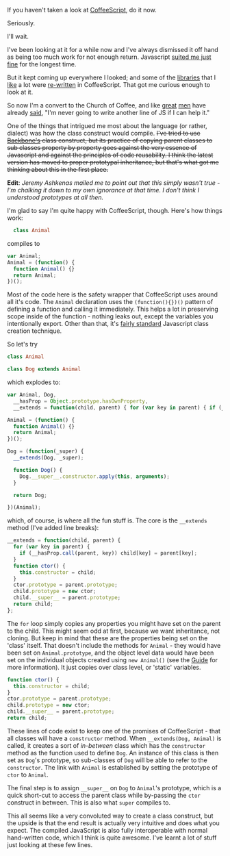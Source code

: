 If you haven't taken a look at [CoffeeScript](http://coffeescript.org/), do it now. 

Seriously. 

I'll wait. 

I've been looking at it for a while now and I've always dismissed it off hand as being too much work for not enough return. Javascript [suited me just fine][guide] for the longest time. 

But it kept coming up everywhere I looked; and some of the [libraries](http://documentcloud.github.com/underscore/docs/underscore.html) that I [like](http://spinejs.com/) a lot were [re-written](http://jashkenas.github.com/coffee-script/documentation/docs/underscore.html) in CoffeeScript. That got me curious enough to look at it. 

So now I'm a convert to the Church of Coffee, and like [great](http://brendaneich.com/2011/01/harmony-of-my-dreams/) [men](http://alexmaccaw.com/) have already [said](https://github.com/maccman/spine/issues/91#issuecomment-1783011), "I'm never going to write another line of JS if I can help it."

One of the things that intrigued me most about the language (or rather, dialect) was how the class construct would compile. <del>I've tried to use [Backbone's](http://documentcloud.github.com/backbone/) class construct, but its practice of copying parent classes to sub classes property by property goes against the very essence of Javascript and against the principles of code reusability. I think the latest version has moved to proper prototypal inheritance, but that's what got me thinking about this in the first place.</del>

**Edit**: *Jeremy Ashkenas mailed me to point out that this simply wasn't true - I'm chalking it down to my own ignorance at that time. I don't think I understood prototypes at all then.*

I'm glad to say I'm quite happy with CoffeeScript, though. Here's how things work:

```coffeescript
  class Animal
```

compiles to 

```javascript
var Animal;
Animal = (function() {    
  function Animal() {}
  return Animal;
})();
```

Most of the code here is the safety wrapper that CoffeeScript uses around all it's code. The `Animal` declaration uses the `(function(){})()` pattern of defining a function and calling it immediately. This helps a lot in preserving scope inside of the function -  nothing leaks out, except the variables you intentionally export. Other than that, it's [fairly standard][guide] Javascript class creation technique. 

So let's try

```coffeescript
class Animal

class Dog extends Animal
```

which explodes to:

```javascript
var Animal, Dog,
  __hasProp = Object.prototype.hasOwnProperty,
  __extends = function(child, parent) { for (var key in parent) { if (__hasProp.call(parent, key)) child[key] = parent[key]; } function ctor() { this.constructor = child; } ctor.prototype = parent.prototype; child.prototype = new ctor; child.__super__ = parent.prototype; return child; };

Animal = (function() {    
  function Animal() {}
  return Animal;
})();

Dog = (function(_super) {    
  __extends(Dog, _super);    

  function Dog() {
    Dog.__super__.constructor.apply(this, arguments);
  }

  return Dog;

})(Animal);
```

which, of course, is where all the fun stuff is. The core is the `__extends` method (I've added line breaks):

```javascript
__extends = function(child, parent) { 
  for (var key in parent) { 
    if (__hasProp.call(parent, key)) child[key] = parent[key]; 
  } 
  function ctor() { 
    this.constructor = child; 
  } 
  ctor.prototype = parent.prototype; 
  child.prototype = new ctor; 
  child.__super__ = parent.prototype; 
  return child; 
};
```

The `for` loop simply copies any properties you might have set on the parent to the child. This might seem odd at first, because we want inheritance, not cloning. But keep in mind that these are the properties being set on the 'class' itself. That doesn't include the methods for `Animal` - they would have been set on `Animal.prototype`, and the object level data would have been set on the individual objects created using `new Animal()` (see the [Guide][guide] for more information). It just copies over class level, or 'static' variables. 

```javascript
function ctor() { 
  this.constructor = child; 
} 
ctor.prototype = parent.prototype; 
child.prototype = new ctor; 
child.__super__ = parent.prototype; 
return child; 
```

These lines of code exist to keep one of the promises of CoffeeScript - that all classes will have a `constructor` method. When `__extends(Dog, Animal)` is called, it creates a sort of *in-between* class which has the `constructor` method as the function used to define `Dog`. An instance of this class is then set as `Dog`'s prototype, so sub-classes of `Dog` will be able to refer to the `constructor`. The link with `Animal` is established by setting the prototype of `ctor` to `Animal`. 

The final step is to assign `__super__` on `Dog` to `Animal`'s prototype, which is a quick short-cut to access the parent class while by-passing the `ctor` construct in between. This is also what `super` compiles to. 

This all seems like a very convoluted way to create a class construct, but the upside is that the end result is actually very intuitive and does what you expect. The compiled JavaScript is also fully interoperable with normal hand-written code, which I think is quite awesome. I've learnt a lot of stuff just looking at these few lines. 


[guide]: http://hangar.runway7.net/javascript-guide-to-objects-functions-scope-prototpyes-closures